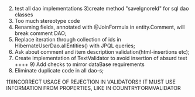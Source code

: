 2) test all dao implementations
3)create method "saveIgnoreId" for sql dao classes
4) Too much stereotype code
5) Renaming fields, annotated with @JoinFormula in entity.Comment, 
will break comment DAO;
6) Replace iteration through collection of ids in HibernateUserDao.allEntities()
with JPQL queries;
7) Ask about comment and item description validation(html-insertions etc);
8) Create implementation of TextValidator to avoid insertion of absurd text
++++ 9) Add checks to mirror dataBase requirements
10) Eliminate duplicate code in all dao-s;

11)INCORRECT USAGE OF REJECTION IN VALIDATORS!! 
IT MUST USE INFORMATION FROM PROPERTIES, LIKE IN COUNTRYFORMVALIDATOR